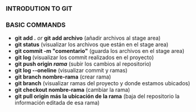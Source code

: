 ### INTRODUTION TO GIT 

### BASIC COMMANDS
- <strong>git add .</strong> <i>or</i> <strong>git add archivo</strong> (añadir archivos al stage area)
- <strong>git status</strong> (visualizar los archivos que están en el stage area)
- <strong>git commit -m "comentario"</strong> (guarda los archivos en el stage area)
- <strong>git log </strong> (visualizar los commit realizados en el proyecto)
- <strong>git push origin <i> rama</i></strong> (subir los cambios al repositorio)
- <strong>git log --oneline</strong> (visualizar commit y ramas)
- <strong>git branch nombre-rama</strong> (crear rama)
- <strong>git branch</strong>  (visualizar ramas del proyecto y donde estamos ubicados)
- <strong>git checkout nombre-rama</strong> (cambiar la rama)
- <strong>git pull origin más la ubicación de la rama</strong> (baja del repositorio la información editada de esa rama)